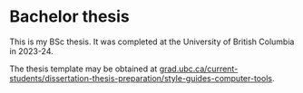 # Bachelor thesis
This is my BSc thesis. It was completed at the University of British Columbia in 2023-24.

The thesis template may be obtained at [grad.ubc.ca/current-students/dissertation-thesis-preparation/style-guides-computer-tools](https://www.grad.ubc.ca/current-students/dissertation-thesis-preparation/style-guides-computer-tools).
